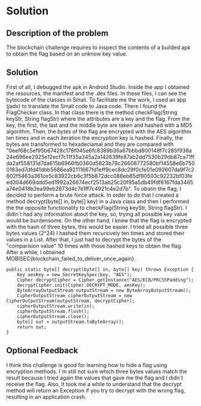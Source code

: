 # Solution

## Description of the problem

The blockchain challenge requires to inspect the contents of a builded apk to obtain the flag based on an unknow key value.

## Solution

First of all, I debugged the apk in Android Studio. Inside the app I obtained the resources, the manifest and the .dex files. In these files, I can see the bytecode of the classes in Smali. To facilitate me the work, I used an app (jadx) to translate the Smali code to Java code. There I found the FlagChecker class. In that class there is the method checkFlag(String keyStr, String flagStr) where the attributes are a key and the flag. From the key, the first, the last and the middle byte are taken and hashed with a MD5 algorithm. Then, the bytes of the flag are encrypted with the AES algorithm ten times and in each iteration the encryption key is hashed. Finally, the bytes are transformed to hexadeciamal and they are compared with "0eef68c5ef95b67428c178f045e6fc8389b36a67bbbd800148f7c285f938a24e696ee2925e12ecf7c11f35a345a2a142639fe87ab2dd7530b29db87ca71ffda2af558131d7da615b6966fb0360d5823b79c26608772580bf14558e6b7500183ed7dfd41dbb5686ea92111667fd1eff9cec8dc29f0cfe01e092607da9f7c2602f5463a361ce5c83922cb6c3f5b872dcc088eb85df80503c92232bf03feed304d669ddd5ed1992a26674ecf2513ab25c20f95a5db49fdf6167fda3465a74e0418b2ea99eb2673d4c7e1ff7c4921c4e2d7b".
To obatin the flag, I decided to perform a brute force attack. In order to do that I created a method decrypt(byte[] in, byte[] key) in a Java class and then I performed the the opposite functionality to checkFlag(String keyStr, String flagStr). I didin´t had any information about the key, so, trying all possible key value would be burdensome. On the other hand, I knew that the flag is encrypted with the hash of three bytes, this would be easier. I tried all possible three bytes values (2^24) I hashed them recursively ten times and stored their values in a List. After that, I just had to decrypt the bytes of the "comparision value" 10 times with those hashed keys to obtain the flag. After a while, I obtained MOBISEC{blockchain_failed_to_deliver_once_again}.

    public static byte[] decrypt(byte[] in, byte[] key) throws Exception {
        Key aesKey = new SecretKeySpec(key, "AES");
        Cipher decryptCipher = Cipher.getInstance("AES/ECB/PKCS5Padding");
        decryptCipher.init(Cipher.DECRYPT_MODE, aesKey);
        ByteArrayOutputStream outputStream = new ByteArrayOutputStream();
        CipherOutputStream cipherOutputStream = new CipherOutputStream(outputStream, decryptCipher);
        cipherOutputStream.write(in);
        cipherOutputStream.flush();
        cipherOutputStream.close();
        byte[] out = outputStream.toByteArray();
        return out;
    }

## Optional Feedback

I think this challenge is good for learning how to hide a flag using encryption methods. I´m still not sure which three bytes values match the result because I tried again the values that gave me the flag and I didn´t receive the flag. Also, It took me a while to understand that the decrypt method will return an Exception if you try to decrypt with the wrong flag, resulting in an application crash.